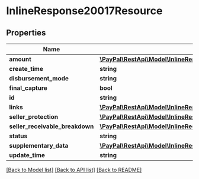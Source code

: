 # InlineResponse20017Resource

## Properties
Name | Type | Description | Notes
------------ | ------------- | ------------- | -------------
**amount** | [**\PayPal\RestApi\Model\InlineResponse20017ResourceAmount**](InlineResponse20017ResourceAmount.md) |  | [optional] 
**create_time** | **string** |  | [optional] 
**disbursement_mode** | **string** |  | [optional] 
**final_capture** | **bool** |  | [optional] 
**id** | **string** |  | [optional] 
**links** | [**\PayPal\RestApi\Model\InlineResponse20017ResourceLinks[]**](InlineResponse20017ResourceLinks.md) |  | [optional] 
**seller_protection** | [**\PayPal\RestApi\Model\InlineResponse20017ResourceSellerProtection**](InlineResponse20017ResourceSellerProtection.md) |  | [optional] 
**seller_receivable_breakdown** | [**\PayPal\RestApi\Model\InlineResponse20017ResourceSellerReceivableBreakdown**](InlineResponse20017ResourceSellerReceivableBreakdown.md) |  | [optional] 
**status** | **string** |  | [optional] 
**supplementary_data** | [**\PayPal\RestApi\Model\InlineResponse20017ResourceSupplementaryData**](InlineResponse20017ResourceSupplementaryData.md) |  | [optional] 
**update_time** | **string** |  | [optional] 

[[Back to Model list]](../README.md#documentation-for-models) [[Back to API list]](../README.md#documentation-for-api-endpoints) [[Back to README]](../README.md)



